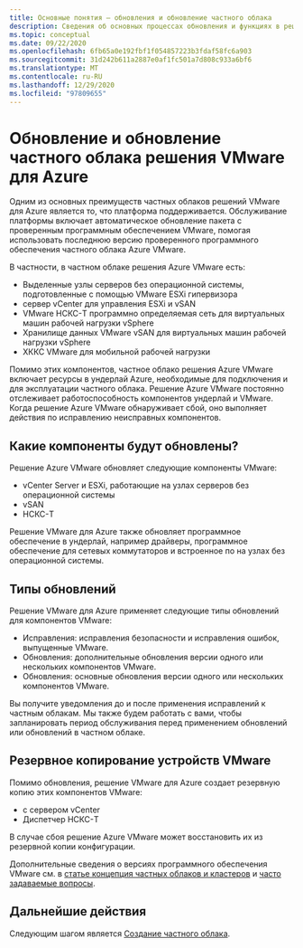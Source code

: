 ```yaml
---
title: Основные понятия — обновления и обновление частного облака
description: Сведения об основных процессах обновления и функциях в решении VMware для Azure.
ms.topic: conceptual
ms.date: 09/22/2020
ms.openlocfilehash: 6fb65a0e192fbf1f054857223b3fdaf58fc6a903
ms.sourcegitcommit: 31d242b611a2887e0af1fc501a7d808c933a6bf6
ms.translationtype: MT
ms.contentlocale: ru-RU
ms.lasthandoff: 12/29/2020
ms.locfileid: "97809655"
---
```

# <a name="azure-vmware-solution-private-cloud-updates-and-upgrades"></a>Обновление и обновление частного облака решения VMware для Azure

Одним из основных преимуществ частных облаков решений VMware для Azure является то, что платформа поддерживается. Обслуживание платформы включает автоматическое обновление пакета с проверенным программным обеспечением VMware, помогая использовать последнюю версию проверенного программного обеспечения частного облака Azure VMware.

В частности, в частном облаке решения Azure VMware есть:

- Выделенные узлы серверов без операционной системы, подготовленные с помощью VMware ESXi гипервизора 
- сервер vCenter для управления ESXi и vSAN 
- VMware НСКС-T программно определяемая сеть для виртуальных машин рабочей нагрузки vSphere  
- Хранилище данных VMware vSAN для виртуальных машин рабочей нагрузки vSphere  
- ХККС VMware для мобильной рабочей нагрузки  

Помимо этих компонентов, частное облако решения Azure VMware включает ресурсы в ундерлай Azure, необходимые для подключения и для эксплуатации частного облака. Решение Azure VMware постоянно отслеживает работоспособность компонентов ундерлай и VMware. Когда решение Azure VMware обнаруживает сбой, оно выполняет действия по исправлению неисправных компонентов. 

## <a name="what-components-get-updated"></a>Какие компоненты будут обновлены?   

Решение Azure VMware обновляет следующие компоненты VMware: 

- vCenter Server и ESXi, работающие на узлах серверов без операционной системы 
- vSAN 
- НСКС-T 

Решение VMware для Azure также обновляет программное обеспечение в ундерлай, например драйверы, программное обеспечение для сетевых коммутаторов и встроенное по на узлах без операционной системы. 

## <a name="types-of-updates"></a>Типы обновлений

Решение VMware для Azure применяет следующие типы обновлений для компонентов VMware:

- Исправления: исправления безопасности и исправления ошибок, выпущенные VMware. 
- Обновления: дополнительные обновления версии одного или нескольких компонентов VMware. 
- Обновления: основные обновления версии одного или нескольких компонентов VMware.

Вы получите уведомления до и после применения исправлений к частным облакам. Мы также будем работать с вами, чтобы запланировать период обслуживания перед применением обновлений или обновлений в частном облаке. 

## <a name="vmware-appliance-backup"></a>Резервное копирование устройств VMware 

Помимо обновления, решение VMware для Azure создает резервную копию этих компонентов VMware:

- с сервером vCenter 
- Диспетчер НСКС-T 

В случае сбоя решение Azure VMware может восстановить их из резервной копии конфигурации. 

Дополнительные сведения о версиях программного обеспечения VMware см. в [статье концепция частных облаков и кластеров](concepts-private-clouds-clusters.md) и [часто задаваемые вопросы](faq.md).

## <a name="next-steps"></a>Дальнейшие действия

Следующим шагом является [Создание частного облака](tutorial-create-private-cloud.md).

<!-- LINKS - external -->

<!-- LINKS - internal -->
